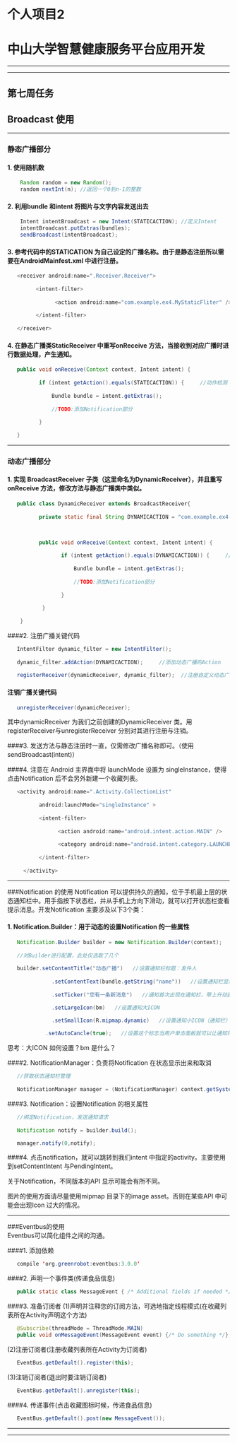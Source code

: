 ﻿# 个人项目2
# 中山大学智慧健康服务平台应用开发

---  

---
## 第七周任务
## Broadcast 使用
---
### 静态广播部分 

#### 1. 使用随机数
```java
    Random random = new Random();
    random nextInt(n); //返回一个0到n-1的整数
```

#### 2. 利用bundle 和intent 将图片与文字内容发送出去
```java
    Intent intentBroadcast = new Intent(STATICACTION); //定义Intent
    intentBroadcast.putExtras(bundles);
    sendBroadcast(intentBroadcast);
```

#### 3. 参考代码中的STATICATION 为自己设定的广播名称。由于是静态注册所以需要在AndroidMainfest.xml 中进行注册。
```java
   <receiver android:name=".Receiver.Receiver">
            
         <intent-filter>
                
               <action android:name="com.example.ex4.MyStaticFliter" />
            
         </intent-filter>
        
   </receiver>
```

#### 4. 在静态广播类StaticReceiver 中重写onReceive 方法，当接收到对应广播时进行数据处理，产生通知。
```java
   public void onReceive(Context context, Intent intent) {
        
          if (intent getAction().equals(STATICACTION)) {     //动作检测
            
              Bundle bundle = intent.getExtras();
            
              //TODO:添加Notification部分
        
          }
    
   }
```
---
### 动态广播部分 

#### 1. 实现 BroadcastReceiver 子类（这里命名为DynamicReceiver），并且重写onReceive 方法，修改方法与静态广播类中类似。
```java
   public class DynamicReceiver extends BroadcastReceiver{
        
          private static final String DYNAMICACTION = "com.example.ex4.MyDynamicFliter";    //动态广播的Action字符串

        

          public void onReceive(Context context, Intent intent) {
            
                 if (intent getAction().equals(DYNAMICACTION)) {     //动作检测
                
                     Bundle bundle = intent.getExtras();
                
                     //TODO:添加Notification部分
            
                 }
        
           }
    
    }
```

####2. 注册广播关键代码
```java
   IntentFilter dynamic_filter = new IntentFilter();
    
   dynamic_filter.addAction(DYNAMICACTION);     //添加动态广播的Action
    
   registerReceiver(dynamicReceiver, dynamic_filter);  //注册自定义动态广播消息
```

#### 注销广播关键代码
```java
   unregisterReceiver(dynamicReceiver);
```
其中dynamicReceiver 为我们之前创建的DynamicReceiver 类。用registerReceiver与unregisterReceiver 分别对其进行注册与注销。

####3. 发送方法与静态注册时一直，仅需修改广播名称即可。（使用sendBroadcast(intent)）

####4. 注意在 Android 主界面中将 launchMode 设置为 singleInstance，使得点击Notification 后不会另外新建一个收藏列表。
```java
   <activity android:name=".Activity.CollectionList"
            
          android:launchMode="singleInstance" >
            
          <intent-filter>
                
                <action android:name="android.intent.action.MAIN" />
                
                <category android:name="android.intent.category.LAUNCHER" />
            
          </intent-filter>
        
     </activity>
```
---
###Notification 的使用
Notification 可以提供持久的通知，位于手机最上层的状态通知栏中。用手指按下状态栏，并从手机上方向下滑动，就可以打开状态栏查看提示消息。开发Notification 主要涉及以下3个类：

#### 1. Notification.Builder：用于动态的设置Notification 的一些属性
```java
   Notification.Builder builder = new Notification.Builder(context);
    
   //对Builder进行配置，此处仅选取了几个
    
   builder.setContentTitle("动态广播")   //设置通知栏标题：发件人
            
              .setContentText(bundle.getString("name"))   //设置通知栏显示内容：短信内容
            
              .setTicker("您有一条新消息")   //通知首次出现在通知栏，带上升动画效果的

              .setLargeIcon(bm)   //设置通知大ICON

              .setSmallIcon(R.mipmap.dynamic)   //设置通知小ICON（通知栏）
  
            .setAutoCancle(true);   //设置这个标志当用户单击面板就可以让通知将自动取消
```
思考：大ICON 如何设置？bm 是什么？

####2. NotificationManager：负责将Notification 在状态显示出来和取消
```java
   //获取状态通知栏管理
    
   NotificationManager manager = (NotificationManager) context.getSystemService(Context.NOTIFICATION_SERVICE);
```

####3. Notification：设置Notification 的相关属性
```java
   //绑定Notification，发送通知请求
    
   Notification notify = builder.build();

   manager.notify(0,notify);
```

####4. 点击notification，就可以跳转到我们intent 中指定的activity。主要使用到setContentIntent 与PendingIntent。

关于Notification，不同版本的API 显示可能会有所不同。

图片的使用方面请尽量使用mipmap 目录下的image asset。否则在某些API 中可能会出现Icon 过大的情况。

---
###Eventbus的使用  
Eventbus可以简化组件之间的沟通。  

####1. 添加依赖
```java
   compile 'org.greenrobot:eventbus:3.0.0'
```
####2. 声明一个事件类(传递食品信息)
```java
   public static class MessageEvent { /* Additional fields if needed */ }
```

####3. 准备订阅者
(1)声明并注释您的订阅方法，可选地指定线程模式(在收藏列表所在Activity声明这个方法)
```java
   @Subscribe(threadMode = ThreadMode.MAIN)  
   public void onMessageEvent(MessageEvent event) {/* Do something */};
```
(2)注册订阅者(注册收藏列表所在Activity为订阅者)
```java
   EventBus.getDefault().register(this); 
```
(3)注销订阅者(退出时要注销订阅者)
```java
   EventBus.getDefault().unregister(this); 
```

####4. 传递事件(点击收藏图标时候，传递食品信息)
```java
   EventBus.getDefault().post(new MessageEvent());
```


---

---



